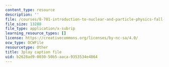 ```yaml
---
content_type: resource
description: ''
file: /courses/8-701-introduction-to-nuclear-and-particle-physics-fall-2020/b2628ad9003050b5aaca9353534e4864_AQkCZmhu0aA.vtt
file_size: 13288
file_type: application/x-subrip
learning_resource_types: []
license: https://creativecommons.org/licenses/by-nc-sa/4.0/
ocw_type: OCWFile
resourcetype: Other
title: 3play caption file
uid: b2628ad9-0030-50b5-aaca-9353534e4864
---
```

